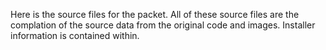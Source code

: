 Here is the source files for the packet. All of these source files are the complation of the source data from the original code and images.
Installer information is contained within.
